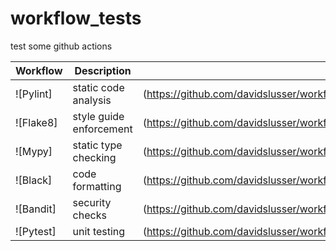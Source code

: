 # workflow_tests
test some github actions

| Workflow | Description             | Status                                                                       |
|----------|-------------------------|------------------------------------------------------------------------------|
|![Pylint]|static code analysis|(https://github.com/davidslusser/workflow_tests/actions/workflows/pylint.yaml/badge.svg)|
|![Flake8]|style guide enforcement|(https://github.com/davidslusser/workflow_tests/actions/workflows/flake8.yaml/badge.svg)|
|![Mypy]|static type checking|(https://github.com/davidslusser/workflow_tests/actions/workflows/mypy.yaml/badge.svg)|
|![Black]|code formatting|(https://github.com/davidslusser/workflow_tests/actions/workflows/black.yaml/badge.svg)|
|![Bandit]|security checks|(https://github.com/davidslusser/workflow_tests/actions/workflows/bandit.yaml/badge.svg)|
|![Pytest]|unit testing|(https://github.com/davidslusser/workflow_tests/actions/workflows/pytest.yaml/badge.svg)|
